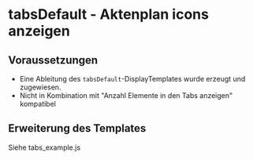 # tabsDefault - Aktenplan icons anzeigen #

## Voraussetzungen ##

* Eine Ableitung des ``tabsDefault``-DisplayTemplates wurde erzeugt und zugewiesen.
* Nicht in Kombination mit "Anzahl Elemente in den Tabs anzeigen" kompatibel

## Erweiterung des Templates ##

Siehe tabs_example.js

